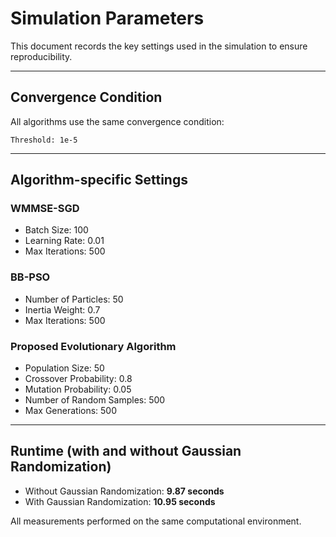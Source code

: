 # Simulation Parameters

This document records the key settings used in the simulation to ensure reproducibility.

---

## Convergence Condition
All algorithms use the same convergence condition:
```
Threshold: 1e-5
```

---

## Algorithm-specific Settings

### WMMSE-SGD
- Batch Size: 100
- Learning Rate: 0.01
- Max Iterations: 500

### BB-PSO
- Number of Particles: 50
- Inertia Weight: 0.7
- Max Iterations: 500

### Proposed Evolutionary Algorithm
- Population Size: 50
- Crossover Probability: 0.8
- Mutation Probability: 0.05
- Number of Random Samples: 500
- Max Generations: 500

---

## Runtime (with and without Gaussian Randomization)
- Without Gaussian Randomization: **9.87 seconds**
- With Gaussian Randomization: **10.95 seconds**

All measurements performed on the same computational environment.